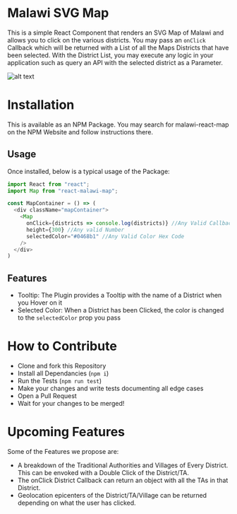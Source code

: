 # Malawi SVG Map
This is a simple React Component that renders an SVG Map of Malawi and allows you to click on the various districts.  You may pass an `onClick` Callback which will be returned with a List of all the Maps Districts that have been selected. With the District List, you may execute any logic in your application such as query an API with the selected district as a Parameter.

![alt text](https://res.cloudinary.com/c99/image/upload/v1549635973/Screenshot_2019-02-08_at_4.23.57_PM.png "Logo Title Text 1")

# Installation
This is available as an NPM Package.  You may search for malawi-react-map on the NPM Website and follow instructions there.

## Usage
Once installed, below is a typical usage of the Package:

```javascript
import React from "react";
import Map from "react-malawi-map";

const MapContainer = () => (
  <div className="mapContainer">
    <Map
      onClick={districts => console.log(districts)} //Any Valid Callback will do here
      height={300} //Any valid Number
      selectedColor="#0468b1" //Any Valid Color Hex Code
    />
  </div>
)
```

## Features

- Tooltip: The Plugin provides a Tooltip with the name of a District when you Hover on it
- Selected Color: When a District has been Clicked, the color is changed to the `selectedColor` prop you pass

# How to Contribute
- Clone and fork this Repository
- Install all Dependancies (`npm i`)
- Run the Tests (`npm run test`)
- Make your changes and write tests documenting all edge cases
- Open a Pull Request
- Wait for your changes to be merged!

# Upcoming Features
Some of the Features we propose are:
- A breakdown of the Traditional Authorities and Villages of Every District.  This can be envoked with a Double Click of the District/TA.
- The onClick District Callback can return an object with all the TAs in that District.
- Geolocation epicenters of the District/TA/Village can be returned depending on what the user has clicked.
